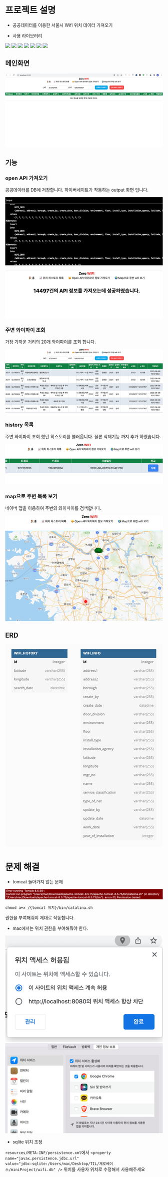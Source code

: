 # 프로젝트 설명

- 공공데이터를 이용한 서울시 Wifi 위치 데이터 가져오기

- 사용 라이브러리

<div>
    <img src="https://img.shields.io/badge/java-007396?style=flat-square&logo=java&logoColor=white"/>
    <img src="https://img.shields.io/badge/hibernate-59666C?style=flat-square&logo=hibernate&logoColor=white"/>
    <img src="https://img.shields.io/badge/OpenAPI Initiative-6BA539?style=flat-square&logo=OpenAPI Initiative&logoColor=white"/>
    <img src="https://img.shields.io/badge/JavaScript-F7DF1E?style=flat-square&logo=JavaScript&logoColor=white"/>
    <img src="https://img.shields.io/badge/SQLite-003B57?style=flat-square&logo=SQLite&logoColor=white"/>
    <img src="https://img.shields.io/badge/JUnit5-25A162?style=flat-square&logo=JUnit5&logoColor=white"/>
    <img src="https://img.shields.io/badge/Naver-03C75A?style=flat-square&logo=Naver&logoColor=white"/>
</div>

## 메인화면

![main](./resource/main.png)


## 기능

### open API 가져오기

공공데이터를 DB에 저장합니다.
하이버네이트가 작동하는 output 화면 입니다.

![save](./resource/save.png)

![result](./resource/openApiResult.png)


### 주변 와이파이 조회

가장 가까운 거리의 20개 와이파이를 조회 합니다.

![Around](./resource/around.png)

### history 목록

주변 와이파이 조회 했던 히스토리를 불러옵니다.
물론 삭제기능 까지 추가 하였습니다.

![history](./resource/history.png)


### map으로 주변 목록 보기

네이버 맵을 이용하여 주변의 와이파이를 검색합니다.

![map](./resource/map.png)


## ERD 

![ERD](./resource/ERD.png)



# 문제 해결

- tomcat 돌아가지 않는 문제

![tomcatError](./resource/tomcat_error.png)

```shell
chmod a+x /{tomcat 위치}/bin/catalina.sh
```

권한을 부여해줘야 제대로 작동합니다.


- mac에서는 위치 권한을 부여해줘야 한다.

![크롬](./resource/chrome.png)
![환경설정](./resource/security.png)


- sqlite 위치 조정

```resources/META-INF/persistence.xml```에서 
```<property name="javax.persistence.jdbc.url" value="jdbc:sqlite:/Users/mac/Desktop/TIL/제로베이스/miniProject/wifi.db" />``` 위치를 사용자 위치로 수정해서 사용해주세요 
